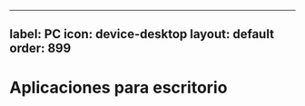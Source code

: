--------
label: PC
icon: device-desktop
layout: default
order: 899
---------
# Aplicaciones para escritorio
